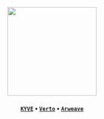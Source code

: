 <p align="center">
  <img src="https://github.com/johnletey/johnletey/raw/master/me.png" width="200">
  <h4 align="center">
    <a href="https://kyve.network"><code>KYVE</code></a>
    •
    <a href="https://verto.exchange"><code>Verto</code></a>
    •
    <a href="https://www.arweave.org"><code>Arweave</code></a>
  </h4>
</p>

<!--
**johnletey/johnletey** is a ✨ _special_ ✨ repository because its `README.md` (this file) appears on your GitHub profile.

Here are some ideas to get you started:

- 🔭 I’m currently working on ...
- 🌱 I’m currently learning ...
- 👯 I’m looking to collaborate on ...
- 🤔 I’m looking for help with ...
- 💬 Ask me about ...
- 📫 How to reach me: ...
- 😄 Pronouns: ...
- ⚡ Fun fact: ...
-->
